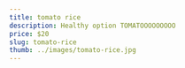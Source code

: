 ```yaml
---
title: tomato rice
description: Healthy option TOMATOOOOOOOOO
price: $20
slug: tomato-rice
thumb: ../images/tomato-rice.jpg
---
```



